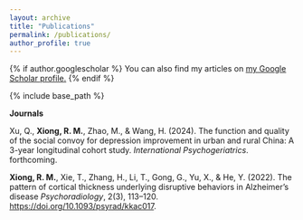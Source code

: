 ```yaml
---
layout: archive
title: "Publications"
permalink: /publications/
author_profile: true
---
```



{% if author.googlescholar %}
  You can also find my articles on <u><a href="{{author.googlescholar}}">my Google Scholar profile</a>.</u>
{% endif %}

{% include base_path %}

**Journals**

Xu, Q., **Xiong, R. M.**, Zhao, M., & Wang, H. (2024). The function and quality of the social convoy for depression improvement in urban and rural China: A 3-year longitudinal cohort study. *International Psychogeriatrics*. forthcoming.

**Xiong, R. M.**, Xie, T., Zhang, H., Li, T., Gong, G., Yu, X., & He, Y. (2022). The pattern of cortical thickness underlying disruptive behaviors in Alzheimer’s disease *Psychoradiology*, 2(3), 113–120. https://doi.org/10.1093/psyrad/kkac017.